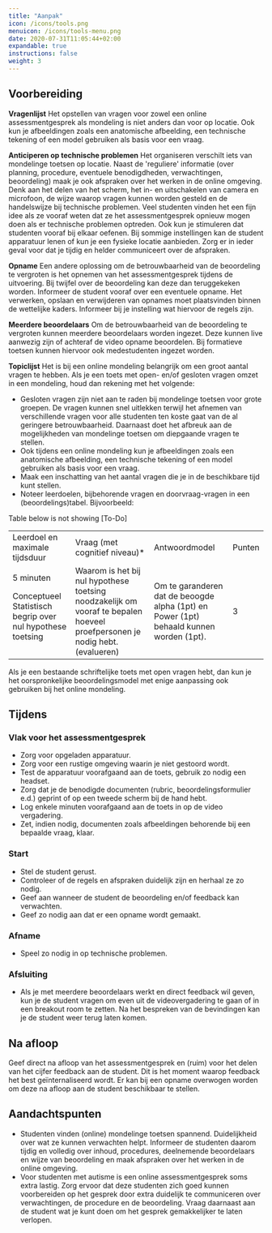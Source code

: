 ```yaml
---
title: "Aanpak"
icon: /icons/tools.png
menuicon: /icons/tools-menu.png
date: 2020-07-31T11:05:44+02:00
expandable: true
instructions: false
weight: 3
---
```


## Voorbereiding  
 
**Vragenlijst** Het opstellen van vragen voor zowel een online assessmentgesprek als mondeling is niet anders dan voor op locatie. Ook kun je afbeeldingen zoals een anatomische afbeelding, een technische tekening of een model gebruiken als basis voor een vraag. 
 
**Anticiperen op technische problemen** Het organiseren verschilt iets van mondelinge toetsen op locatie. Naast de 'reguliere' informatie (over planning, procedure, eventuele benodigdheden, verwachtingen, beoordeling) maak je ook afspraken over het werken in de online omgeving. Denk aan het delen van het scherm, het in- en uitschakelen van camera en microfoon, de wijze waarop vragen kunnen worden gesteld en de handelswijze bij technische problemen. Veel studenten vinden het een fijn idee als ze vooraf weten dat ze het assessmentgesprek opnieuw mogen doen als er technische problemen optreden. Ook kun je stimuleren dat studenten vooraf bij elkaar oefenen. Bij sommige instellingen kan de student apparatuur lenen of kun je een fysieke locatie aanbieden. Zorg er in ieder geval voor dat je tijdig en helder communiceert over de afspraken. 

**Opname** Een andere oplossing om de betrouwbaarheid van de beoordeling te vergroten is het opnemen van het assessmentgesprek tijdens de uitvoering. Bij twijfel over de beoordeling kan deze dan teruggekeken worden. Informeer de student vooraf over een eventuele opname. Het verwerken, opslaan en verwijderen van opnames moet plaatsvinden binnen de wettelijke kaders. Informeer bij je instelling wat hiervoor de regels zijn. 

**Meerdere beoordelaars** Om de betrouwbaarheid van de beoordeling te vergroten kunnen meerdere beoordelaars worden ingezet. Deze kunnen live aanwezig zijn of achteraf de video opname beoordelen. Bij formatieve toetsen kunnen hiervoor ook medestudenten ingezet worden. 

**Topiclijst** Het is bij een online mondeling belangrijk om een groot aantal vragen te hebben. Als je een toets met open- en/of gesloten vragen omzet in een mondeling, houd dan rekening met het volgende:

*	Gesloten vragen zijn niet aan te raden bij mondelinge toetsen voor grote groepen. De vragen kunnen snel uitlekken terwijl het afnemen van verschillende vragen voor alle studenten ten koste gaat van de al geringere betrouwbaarheid. Daarnaast doet het afbreuk aan de mogelijkheden van mondelinge toetsen om diepgaande vragen te stellen.
*	Ook tijdens een online mondeling kun je afbeeldingen zoals een anatomische afbeelding, een technische tekening of een model gebruiken als basis voor een vraag. 
*	Maak een inschatting van het aantal vragen die je in de beschikbare tijd kunt stellen. 
*	Noteer leerdoelen, bijbehorende vragen en doorvraag-vragen in een (beoordelings)tabel. Bijvoorbeeld:  

Table below is not showing [To-Do]

<table id="table">
<tr>
<td>Leerdoel en maximale tijdsduur</td>
<td>Vraag (met cognitief niveau)*</td>
<td>Antwoordmodel</td>
<td>Punten</td>
</tr>

<tr>
<td>5 minuten

Conceptueel Statistisch begrip over nul hypothese toetsing</td>
<td>Waarom is het bij nul hypothese toetsing noodzakelijk om vooraf te bepalen hoeveel proefpersonen je nodig hebt. (evalueren)</td>
<td>Om te garanderen dat de beoogde alpha (1pt) en Power (1pt) behaald kunnen worden (1pt).</td>
<td>3</td>
</tr>
</table>

Als je een bestaande schriftelijke toets met open vragen hebt, dan kun je het oorspronkelijke beoordelingsmodel met enige aanpassing ook gebruiken bij het online mondeling.

## Tijdens

### Vlak voor het assessmentgesprek

*	Zorg voor opgeladen apparatuur.  
*	Zorg voor een rustige omgeving waarin je niet gestoord wordt.   
*	Test de apparatuur voorafgaand aan de toets, gebruik zo nodig een headset. 
*	Zorg dat je de benodigde documenten (rubric, beoordelingsformulier e.d.) geprint of op een tweede scherm bij de hand hebt. 
*	Log enkele minuten voorafgaand aan de toets in op de video vergadering.  
*	Zet, indien nodig, documenten zoals afbeeldingen behorende bij een bepaalde vraag, klaar. 

### Start

*	Stel de student gerust.  
*	Controleer of de regels en afspraken duidelijk zijn en herhaal ze zo nodig. 
*	Geef aan wanneer de student de beoordeling en/of feedback kan verwachten.  
*	Geef zo nodig aan dat er een opname wordt gemaakt. 

### Afname

*	Speel zo nodig in op technische problemen.

### Afsluiting

*	Als je met meerdere beoordelaars werkt en direct feedback wil geven, kun je de student vragen om even uit de videovergadering te gaan of in een breakout room te zetten. Na het bespreken van de bevindingen kan je de student weer terug laten komen. 

## Na afloop

Geef direct na afloop van het assessmentgesprek en (ruim) voor het delen van het cijfer feedback aan de student. Dit is het moment waarop feedback het best geïnternaliseerd wordt. Er kan bij een opname overwogen worden om deze na afloop aan de student beschikbaar te stellen.

## Aandachtspunten

*	Studenten vinden (online) mondelinge toetsen spannend. Duidelijkheid over wat ze kunnen verwachten helpt. Informeer de studenten daarom tijdig en volledig over inhoud, procedures, deelnemende beoordelaars en wijze van beoordeling en maak afspraken over het werken in de online omgeving.
*	Voor studenten met autisme is een online assessmentgesprek soms extra lastig. Zorg ervoor dat deze studenten zich goed kunnen voorbereiden op het gesprek door extra duidelijk te communiceren over verwachtingen, de procedure en de beoordeling. Vraag daarnaast aan de student wat je kunt doen om het gesprek gemakkelijker te laten verlopen.
